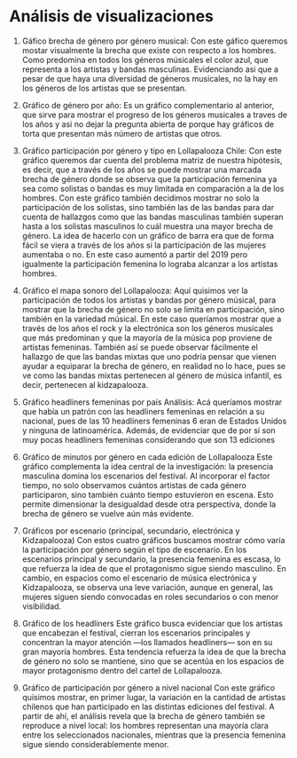 
# Análisis de visualizaciones # 

1. Gáfico brecha de género por género musical: Con este gáfico queremos mostar visualmente la brecha que existe con respecto a los hombres. Como predomina en todos los géneros músicales el color azul, que representa a los artistas y bandas masculinas. Evidenciando asi que a pesar de que haya una diversidad de géneros musicales, no la hay en los géneros de los artistas que se presentan.
   
2. Gráfico de género por año: Es un gráfico complementario al anterior, que sirve para mostrar el progreso de los géneros musicales a traves de los años y asi no dejar la pregunta abierta de porque hay gráficos de torta que presentan más número de artistas que otros.

4. Gráfico participación por género y tipo en Lollapalooza Chile: Con este gráfico queremos dar cuenta del problema matriz de nuestra hipótesis, es decir, que a través de los años se puede mostrar una marcada brecha de género donde se observa que la participación femenina ya sea como solistas o bandas es muy limitada en comparación a la de los hombres. Con este gráfico también decidimos mostrar no solo la participación de los solistas, sino también las de las bandas para dar cuenta de hallazgos como que las bandas masculinas también superan hasta a los solistas masculinos lo cuál muestra una mayor brecha de género. La idea de hacerlo con un gráfico de barra era que de forma fácil se viera a través de los años si la participación de las mujeres aumentaba o no. En este caso aumentó a partir del 2019 pero igualmente la participación femenina lo lograba alcanzar a los artistas hombres.

5. Gráfico el mapa sonoro del Lollapalooza: Aquí quisimos ver la participación de todos los artistas y bandas por género músical, para mostrar que la brecha de género no solo se limita en participación, sino también en la variedad músical. En este caso queríamos mostrar que a través de los años el rock y la electrónica son los géneros musicales que más predominan y que la mayoría de la música pop proviene de artistas femeninas. También así se puede observar fácilmente el hallazgo de que las bandas mixtas que uno podría pensar que vienen ayudar a equiparar la brecha de género, en realidad no lo hace, pues se ve como las bandas mixtas pertenecen al género de música infantil, es decir, pertenecen al kidzapalooza.

6. Gráfico headliners femeninas por país Análisis: Acá queríamos mostrar que había un patrón con las headliners femeninas en relación a su nacional, pues de las 10 headliners femeninas 6 eran de Estados Unidos y ninguna de latinoamérica. Además, de evidenciar que de por sí son muy pocas headliners femeninas considerando que son 13 ediciones
 

4. Gráfico de minutos por género en cada edición de Lollapalooza
 Este gráfico complementa la idea central de la investigación: la presencia masculina domina los escenarios del festival. Al incorporar el factor tiempo, no solo observamos cuántos artistas de cada género participaron, sino también cuánto tiempo estuvieron en escena. Esto permite dimensionar la desigualdad desde otra perspectiva, donde la brecha de género se vuelve aún más evidente.
5. Gráficos por escenario (principal, secundario, electrónica y Kidzapalooza)
 Con estos cuatro gráficos buscamos mostrar cómo varía la participación por género según el tipo de escenario. En los escenarios principal y secundario, la presencia femenina es escasa, lo que refuerza la idea de que el protagonismo sigue siendo masculino. En cambio, en espacios como el escenario de música electrónica y Kidzapalooza, se observa una leve variación, aunque en general, las mujeres siguen siendo convocadas en roles secundarios o con menor visibilidad.
6. Gráfico de los headliners
 Este gráfico busca evidenciar que los artistas que encabezan el festival, cierran los escenarios principales y concentran la mayor atención —los llamados headliners— son en su gran mayoría hombres. Esta tendencia refuerza la idea de que la brecha de género no solo se mantiene, sino que se acentúa en los espacios de mayor protagonismo dentro del cartel de Lollapalooza.
 
7. Gráfico de participación por género a nivel nacional
 Con este gráfico quisimos mostrar, en primer lugar, la variación en la cantidad de artistas chilenos que han participado en las distintas ediciones del festival. A partir de ahí, el análisis revela que la brecha de género también se reproduce a nivel local: los hombres representan una mayoría clara entre los seleccionados nacionales, mientras que la presencia femenina sigue siendo considerablemente menor.
